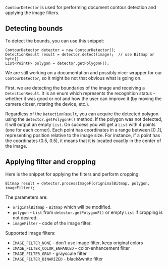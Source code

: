 `ContourDetector` is used for performing document contour detection and applying the image filters.

## Detecting bounds

To detect the bounds, you can use this snippet:

    ContourDetector detector = new ContourDetector();
    DetectionResult result = detector.detect(image);  // use Bitmap or byte[]
    List<PointF> polygon = detector.getPolygonF();

We are still working on a documentation and possibly nicer wrapper for our `ContourDetector`, so it might be not that obvious what is going on.

First, we are detecting the boundaries of the image and receiving a `DetectionResult`. It is an enum which represents the recognition status - whether it was good or not and how the user can improve it (by moving the camera closer, rotating the device, etc.).

Regardless of the `DetectionResult`, you can acquire the detected polygon using the `detector.getPolygonF()` method. If the polygon was not detected, it will output an empty `List`. On success you will get a `List` with 4 points (one for each corner). Each point has coordinates in a range between [0..1], representing position relative to the image size. For instance, if a point has the coordinates (0.5, 0.5), it means that it is located exactly in the center of the image.

## Applying filter and cropping

Here is the snippet for applying the filters and perform cropping:

    Bitmap result = detector.processImageF(origninalBitmap, polygon, imageFilter);

The parameters are:
* `originalBitmap` - `Bitmap` which will be modified.
* `polygon` - `List` from `detector.getPolygonF()` or empty `List` if cropping is not desired.
* `imageFilter` - code of the image filter.

Supported image filters:
* `IMAGE_FILTER_NONE` - don't use image filter, keep original colors
* `IMAGE_FILTER_COLOR_ENHANCED` - color-enhancement filter
* `IMAGE_FILTER_GRAY` - grayscale filter
* `IMAGE_FILTER_BINARIZED` - black&white filter